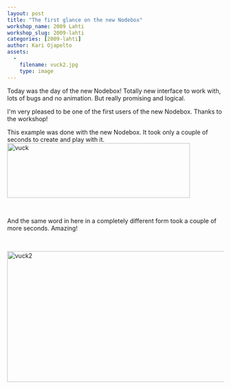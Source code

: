 ```yaml
---
layout: post
title: "The first glance on the new Nodebox"
workshop_name: 2009 Lahti
workshop_slug: 2009-lahti
categories: [2009-lahti]
author: Kari Ojapelto 
assets:
  -
    filename: vuck2.jpg
    type: image
---
```

Today was the day of the new Nodebox! Totally new interface to work with, lots of bugs and no animation. But really promising and logical.

I'm very pleased to be one of the first users of the new Nodebox. Thanks to the workshop!

This example was done with the new Nodebox. It took only a couple of seconds to create and play with it.<a href="http://workshops.nodebox.net/2009/wp-content/uploads/vuck.jpg"><img class="alignnone size-full wp-image-684" title="vuck" src="http://workshops.nodebox.net/2009/wp-content/uploads/vuck.jpg" alt="vuck" width="425" height="127" /></a>

 

And the same word in here in a completely different form took a couple of more seconds. Amazing!

 

<a href="http://workshops.nodebox.net/2009/wp-content/uploads/vuck2.jpg"><img class="alignnone size-full wp-image-705" title="vuck2" src="http://workshops.nodebox.net/2009/wp-content/uploads/vuck2.jpg" alt="vuck2" width="578" height="304" /></a>
